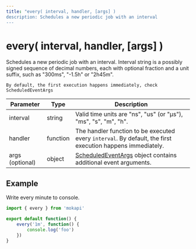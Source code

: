 ```yaml
---
title: "every( interval, handler, [args] )
description: Schedules a new periodic job with an interval
---
```

# every( interval, handler, [args] )

Schedules a new periodic job with an interval. Interval string 
is a possibly signed sequence of decimal numbers, each with 
optional fraction and a unit suffix, such as "300ms", "-1.5h" or "2h45m".

``` box=info
By default, the first execution happens immediately, check ScheduledEventArgs
```

| Parameter       | Type     | Description                                                                                                                      |
|-----------------|----------|----------------------------------------------------------------------------------------------------------------------------------|
| interval        | string   | Valid time units are "ns", "us" (or "µs"), "ms", "s", "m", "h".                                                                  |
| handler         | function | The handler function to be executed every `interval`. By default, the first execution happens immediately.                       |
| args (optional) | object   | [ScheduledEventArgs](/docs/javascript-api/mokapi/eventhandler/scheduledeventargs.md) object contains additional event arguments. | 

## Example

Write every minute to console.

```javascript
import { every } from 'mokapi'

export default function() {
    every('1m', function() {
        console.log('foo')
    })
}
```
